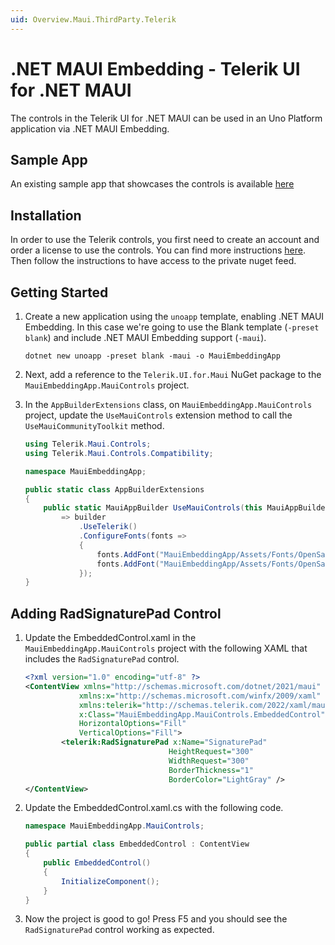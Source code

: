 ```yaml
---
uid: Overview.Maui.ThirdParty.Telerik
---
```

# .NET MAUI Embedding - Telerik UI for .NET MAUI

The controls in the Telerik UI for .NET MAUI can be used in an Uno Platform application via .NET MAUI Embedding. 

## Sample App

An existing sample app that showcases the controls is available [here](https://github.com/unoplatform/Uno.Samples/tree/master/UI/MauiEmbedding/TelerikApp)

## Installation

In order to use the Telerik controls, you first need to create an account and order a license to use the controls. You can find more instructions [here](https://www.telerik.com/). Then follow the instructions to have access to the private nuget feed.

## Getting Started

1. Create a new application using the `unoapp` template, enabling .NET MAUI Embedding. In this case we're going to use the Blank template (`-preset blank`) and include .NET MAUI Embedding support (`-maui`).

    ```
    dotnet new unoapp -preset blank -maui -o MauiEmbeddingApp
    ```

1. Next, add a reference to the `Telerik.UI.for.Maui` NuGet package to the `MauiEmbeddingApp.MauiControls` project.

1. In the `AppBuilderExtensions` class, on `MauiEmbeddingApp.MauiControls` project, update the `UseMauiControls` extension method to call the `UseMauiCommunityToolkit` method.

    ```cs
    using Telerik.Maui.Controls;
    using Telerik.Maui.Controls.Compatibility;

    namespace MauiEmbeddingApp;

    public static class AppBuilderExtensions
    {
        public static MauiAppBuilder UseMauiControls(this MauiAppBuilder builder) 
            => builder
                .UseTelerik()
                .ConfigureFonts(fonts =>
                {
                    fonts.AddFont("MauiEmbeddingApp/Assets/Fonts/OpenSansRegular.ttf", "OpenSansRegular");
                    fonts.AddFont("MauiEmbeddingApp/Assets/Fonts/OpenSansSemibold.ttf", "OpenSansSemibold");
                });
    }
    ```

## Adding RadSignaturePad Control

1. Update the EmbeddedControl.xaml in the  `MauiEmbeddingApp.MauiControls` project with the following XAML that includes the `RadSignaturePad` control.

    ```xml
    <?xml version="1.0" encoding="utf-8" ?>
    <ContentView xmlns="http://schemas.microsoft.com/dotnet/2021/maui"
                xmlns:x="http://schemas.microsoft.com/winfx/2009/xaml"
                xmlns:telerik="http://schemas.telerik.com/2022/xaml/maui"
                x:Class="MauiEmbeddingApp.MauiControls.EmbeddedControl"
                HorizontalOptions="Fill"
                VerticalOptions="Fill">
            <telerik:RadSignaturePad x:Name="SignaturePad"
                                    HeightRequest="300"
                                    WidthRequest="300"
                                    BorderThickness="1"
                                    BorderColor="LightGray" />
    </ContentView>
    ```

1. Update the EmbeddedControl.xaml.cs with the following code. 

    ```cs
    namespace MauiEmbeddingApp.MauiControls;

    public partial class EmbeddedControl : ContentView
    {
        public EmbeddedControl()
        {
            InitializeComponent();
        }
    }
    ```

1. Now the project is good to go! Press F5 and you should see the `RadSignaturePad` control working as expected.